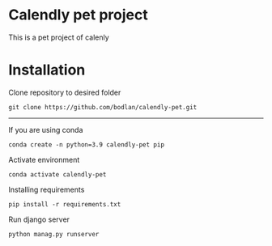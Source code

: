 # Calendly pet project
This is a pet project of calenly
# Installation
Clone repository to desired folder

```git clone https://github.com/bodlan/calendly-pet.git```

***
If you are using conda

```conda create -n python=3.9 calendly-pet pip```

Activate environment

```conda activate calendly-pet```

Installing requirements

```pip install -r requirements.txt```

Run django server

```python manag.py runserver```
